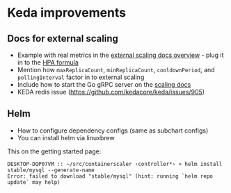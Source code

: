 # Keda improvements

## Docs for external scaling

- Example with real metrics in the [external scaling docs overview](https://keda.sh/docs/1.5/concepts/external-scalers/#overview) - plug it in to the [HPA formula](https://kubernetes.io/docs/tasks/run-application/horizontal-pod-autoscale/#algorithm-details)
- Mention how `maxReplicaCount`, `minReplicaCount`, `cooldownPeriod`, and `pollingInterval` factor in to external scaling
- Include how to start the Go gRPC server on the [scaling docs](https://keda.sh/docs/1.5/concepts/external-scalers/#overview)
- KEDA redis issue (https://github.com/kedacore/keda/issues/905)


## Helm

- How to configure dependency configs (same as subchart configs)
- You can install helm via linuxbrew

This on the getting started page:

```shell
DESKTOP-DQP07VM :: ~/src/containerscaler ‹controller*› » helm install stable/mysql --generate-name
Error: failed to download "stable/mysql" (hint: running `helm repo update` may help)
```
